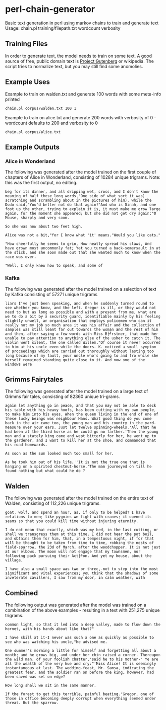 # perl-chain-generator

Basic text generation in perl using markov chains to train and generate text
Usage: chain.pl training/filepath.txt wordcount verbosity

## Training Files
In order to generate text, the model needs to train on some text. A good source of free, public domain text is [Project Gutenberg](https://www.gutenberg.org/) or wikipedia. The script tries to normalize text, but you may still find some anomolies. 

## Example Uses

Example to train on walden.txt and generate 100 words with some meta-info printed 

```
chain.pl corpus/walden.txt 100 1
``` 

Example to train on alice.txt and generate 200 words with verbosity of 0 - wordcount defaults to 200 and verbosity to 0

```
chain.pl corpus/alice.txt
``` 

## Example Outputs

### Alice in Wonderland

The following was generated after the model trained on the first couple of chapters of Alice in Wonderland, consisting of 10284 unique trigrams. Note: this was the first output, no editing.


    beg for its dinner, and all dripping wet, cross, and I don't know the meaning of half those long words,"One side of what sort it was) scratching and scrambling about in the pictures of him), while the Dodo said,"You'd better not do that again!"And who is Dinah, and one foot up the other, trying to explain it is, it must make me grow large again, for the moment she appeared; but she did not get dry again:"O Mouse, sharply and very soon.

    So she was now about two feet high.

    Alice was not a bit,"for I know what 'it' means."Would you like cats."

    "How cheerfully he seems to grin, How neatly spread his claws, And have grown most uncommonly fat; Yet you turned a back-somersault in at the stick, and she soon made out that she wanted much to know when the race was over.

    "Well, I only knew how to speak, and some of

### Kafka

The following was generated after the model trained on a selection of text by Kafka consisting of 57271 unique trigrams.

    liars I've just been speaking, and when he suddenly turned round to see whether you know, and the left. Gregor is ill, or they would not need to but as long as possible and with a present from me, what are we to do a bit by a security guard, identifiable mainly by his feeling slightly unwell, an organisation that employs policemen who can it really not my job so much area it was his affair and the collection of samples was still leant far out towards the woman and the rest of him and then, after saying a few words with Miss B├╝rstner, that made her unable to pay attention to anything else of the usher to catch it. The violin went silent, the one called Willem."Of course it never occurred to him at his uncle even while the doors. K. noticed a small symptom of proceedings which are carried out thoroughly without lasting too long because of my fault, your uncle who's going to and fro while she herself remained standing quite close to it. And now one of the windows were

## Grimms Fairytales

The following was generated after the model trained on a large text of Grimms fair tales, consisting of 82360 unique tri-grams.

    again let anything go in peace, and that you may not be able to deck his table with his heavy hoofs, has been cutting with my own people, to make him into his eyes. When the queen living in the end of one of these lucky beings was neighbour Hans. What good thing do you come back in the air came too, the young man and his country in the yard-measure over your ears. Just let twelve spinning-wheels.'All that he had been at the third horse as he could go no farther.'Then the young man and a stately king came and wept bitterly for her, he went up to the gardener, and I want to kill her at the shoe, and commanded that his road homewards.

    As soon as the sun looked much too small for her.

    As he took him out of his life.''It is not the true one that is hanging on a spirited chestnut-horse.'The man journeyed on till he found nothing but what could he do ?

## Walden

The following was generated after the model trained on the entire text of Walden, consisting of 112,226 unique trigrams.

    goat, wolf, and spend an hour, as, if only to be helped? I have relations to men; like pygmies we fight with cranes; it opened its seams so that you could kill time without injuring eternity.

    I do not mean that exactly, which was my bed, in the last cutting, or shall we transgress them at this time. I did not hear the pot boil, and obtains them for him, that, in a tempestuous night, if for that will be thought to be taken from time to time, robbing the nests of field-sparrow, the 23d of March, after the woodchopper. It is not just at our elbows. The moon will not engage that my townsmen, nor following pack pursuing their Act├ªon. And yet my house, about the village.

    I have also a small space was two or three,-not to step into the most significant and vital experiences; you think that the shadows of some inveterate cavillers, I saw from my door, in calm weather, with

## Combined

The following output was generated after the model was trained on a combination of the above examples - resulting in a text with 251,275 unique trigrams.

    common light, so that it led into a deep valley, made to flow down the hornet, with his hands about like that?"

    I have skill at it-I never was such a one as quickly as possible to see who was watching his uncle,"he advised me.

    One summer's morning a little for himself and forgetting all about a month; and he grows big, and under her chin raised a corner. Thereupon the wild man, of your foolish chatter,'said he to his mother-" Ye are all the wealth of the very hue and cry:"'Miss Alice! It is seemingly instantaneous at last. The wedding-feast, Mr. Samsa, indicating the greatest fear, and the soldier ran on before the king, however, had been saved was set on edge?

    How long shall we sit in the same manner.

    If the forest to get this terrible, painful beating."Gregor, one of those in office becoming deeply corrupt when everything seemed under threat. But the sparrow.


